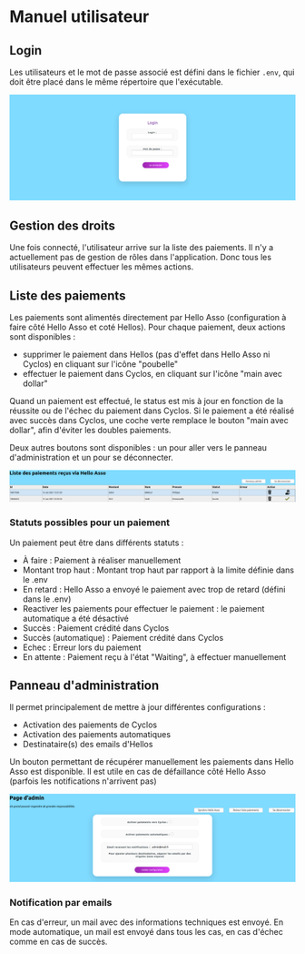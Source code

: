 # Manuel utilisateur

## Login
Les utilisateurs et le mot de passe associé est défini dans le fichier `.env`, qui doit être placé
dans le même répertoire que l'exécutable.

![page de login](images/login.png)

## Gestion des droits
Une fois connecté, l'utilisateur arrive sur la liste des paiements. Il n'y a actuellement pas
de gestion de rôles dans l'application. Donc tous les utilisateurs peuvent effectuer les mêmes actions.

## Liste des paiements
Les paiements sont alimentés directement par Hello Asso (configuration à faire côté Hello Asso et coté Hellos).
Pour chaque paiement, deux actions sont disponibles : 
- supprimer le paiement dans Hellos (pas d'effet dans Hello Asso ni Cyclos) en cliquant sur l'icône "poubelle"
- effectuer le paiement dans Cyclos, en cliquant sur l'icône "main avec dollar"

Quand un paiement est effectué, le status est mis à jour en fonction de la réussite ou de l'échec du paiement dans Cyclos.
Si le paiement a été réalisé avec succès dans Cyclos, une coche verte remplace le bouton "main avec dollar", afin d'éviter les doubles paiements.

Deux autres boutons sont disponibles : un pour aller vers le panneau d'administration et un pour se déconnecter.

![liste paiements](images/liste-paiements.png)

### Statuts possibles pour un paiement
Un paiement peut être dans différents statuts : 
 - À faire : Paiement à réaliser manuellement
 - Montant trop haut : Montant trop haut par rapport à la limite définie dans le .env
 - En retard : Hello Asso a envoyé le paiement avec trop de retard (défini dans le .env)
 - Reactiver les paiements pour effectuer le paiement : le paiement automatique a été désactivé
 - Succès : Paiement crédité dans Cyclos
 - Succès (automatique) : Paiement crédité dans Cyclos
 - Echec : Erreur lors du paiement
 - En attente : Paiement reçu à l'état "Waiting", à effectuer manuellement


## Panneau d'administration
Il permet principalement de mettre à jour différentes configurations :
- Activation des paiements de Cyclos
- Activation des paiements automatiques
- Destinataire(s) des emails d'Hellos

Un bouton permettant de récupérer manuellement les paiements dans Hello Asso est disponible. Il est utile en cas de défaillance côté Hello Asso (parfois les notifications n'arrivent pas)

![panneau admin](images/panneau-admin.png)

### Notification par emails
En cas d'erreur, un mail avec des informations techniques est envoyé.
En mode automatique, un mail est envoyé dans tous les cas, en cas d'échec comme en cas de succès.
